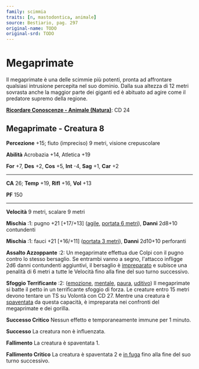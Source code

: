 ```yaml
---
family: scimmia
traits: [n, mastodontica, animale]
source: Bestiario, pag. 297
original-name: TODO
original-srd: TODO
---
```


# Megaprimate

Il megaprimate è una delle scimmie più potenti, pronta ad affrontare qualsiasi
intrusione percepita nel suo dominio. Dalla sua altezza di 12 metri sovrasta
anche la maggior parte dei giganti ed è abituato ad agire come il predatore
supremo della regione.

**[Ricordare Conoscenze - Animale (Natura)](/azioni/abilita/ricordare-conoscenze)**:
CD 24

## Megaprimate - Creatura 8

**Percezione** +15; fiuto (impreciso) 9 metri, visione crepuscolare

**Abilità** Acrobazia +14, Atletica +19

**For** +7, **Des** +2, **Cos** +5, **Int** -4, **Sag** +1, **Car** +2

---

**CA** 26; **Temp** +19, **Rifl** +16, **Vol** +13

**PF** 150

---

**Velocità** 9 metri, scalare 9 metri

**Mischia** :1: pugno +21 \[+17/+13] ([agile](/tratti/agile),
[portata 6 metri](/tratti/portata)), **Danni** 2d8+10 contundenti

**Mischia** :1: fauci +21 \[+16/+11] ([portata 3 metri](/tratti/portata)),
**Danni** 2d10+10 perforanti

**Assalto Azzoppante** :2: Un megaprimate effettua due Colpi con il pugno contro
lo stesso bersaglio. Se entrambi vanno a segno, l'attacco infligge 2d6 danni
contundenti aggiuntivi, il bersaglio è [impreparato](/condizioni/impreparato) e
subisce una penalità di 6 metri a tutte le Velocità fino alla fine del suo turno
successivo.

**Sfoggio Terrificante** :2: ([emozione](/tratti/emozione),
[mentale](/tratti/mentale), [paura](/tratti/paura), [uditivo](/tratti/uditivo))
Il megaprimate si batte il petto in un terrificante sfoggio di forza. Le
creature entro 15 metri devono tentare un TS su Volontà con CD 27. Mentre una
creatura è [spaventata](/condizioni/spaventato) da questa capacità, è
impreparata nei confronti del megaprimate e dei gorilla.

**Successo Critico** Nessun effetto e temporaneamente immune per 1 minuto.

**Successo** La creatura non è influenzata.

**Fallimento** La creatura è spaventata 1.

**Fallimento Critico** La creatura è spaventata 2 e
[in fuga](/condizioni/in-fuga) fino alla fine del suo turno successivo.
